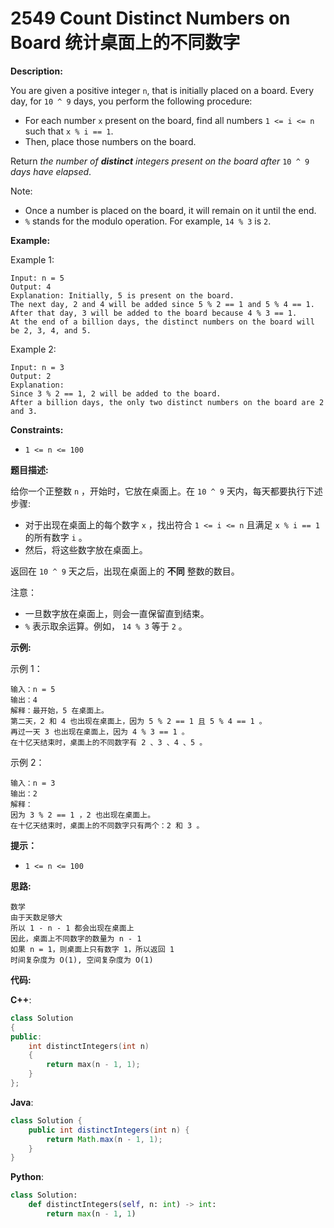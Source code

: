 # 2549 Count Distinct Numbers on Board 统计桌面上的不同数字

__Description:__

You are given a positive integer `n`, that is initially placed on a board. Every day, for `10 ^ 9` days, you perform the following procedure:

- For each number `x` present on the board, find all numbers `1 <= i <= n` such that `x % i == 1`.
- Then, place those numbers on the board.

Return _the number of __distinct__ integers present on the board after_ `10 ^ 9` _days have elapsed_.

Note:

- Once a number is placed on the board, it will remain on it until the end.
- `%` stands for the modulo operation. For example, `14 % 3` is `2`.

__Example:__

Example 1:

```text
Input: n = 5
Output: 4
Explanation: Initially, 5 is present on the board. 
The next day, 2 and 4 will be added since 5 % 2 == 1 and 5 % 4 == 1. 
After that day, 3 will be added to the board because 4 % 3 == 1. 
At the end of a billion days, the distinct numbers on the board will be 2, 3, 4, and 5.
```

Example 2:

```text
Input: n = 3
Output: 2
Explanation: 
Since 3 % 2 == 1, 2 will be added to the board. 
After a billion days, the only two distinct numbers on the board are 2 and 3.
```

__Constraints:__

- `1 <= n <= 100`

__题目描述:__

给你一个正整数 `n` ，开始时，它放在桌面上。在 `10 ^ 9` 天内，每天都要执行下述步骤:

- 对于出现在桌面上的每个数字 `x` ，找出符合 `1 <= i <= n` 且满足 `x % i == 1` 的所有数字 `i` 。
- 然后，将这些数字放在桌面上。

返回在 `10 ^ 9` 天之后，出现在桌面上的 __不同__ 整数的数目。

注意：

- 一旦数字放在桌面上，则会一直保留直到结束。
- `%` 表示取余运算。例如， `14 % 3` 等于 `2` 。

__示例:__

示例 1：

```text
输入：n = 5
输出：4
解释：最开始，5 在桌面上。 
第二天，2 和 4 也出现在桌面上，因为 5 % 2 == 1 且 5 % 4 == 1 。 
再过一天 3 也出现在桌面上，因为 4 % 3 == 1 。 
在十亿天结束时，桌面上的不同数字有 2 、3 、4 、5 。
```

示例 2：

```text
输入：n = 3 
输出：2
解释： 
因为 3 % 2 == 1 ，2 也出现在桌面上。 
在十亿天结束时，桌面上的不同数字只有两个：2 和 3 。
```

__提示：__

- `1 <= n <= 100`

__思路:__

```text
数学
由于天数足够大
所以 1 - n - 1 都会出现在桌面上
因此，桌面上不同数字的数量为 n - 1
如果 n = 1，则桌面上只有数字 1，所以返回 1
时间复杂度为 O(1), 空间复杂度为 O(1)
```

__代码:__

__C++__:

```C++
class Solution 
{
public:
    int distinctIntegers(int n) 
    {
        return max(n - 1, 1);
    }
};
```

__Java__:

```Java
class Solution {
    public int distinctIntegers(int n) {
        return Math.max(n - 1, 1);
    }
}
```

__Python__:

```Python
class Solution:
    def distinctIntegers(self, n: int) -> int:
        return max(n - 1, 1) 
```
